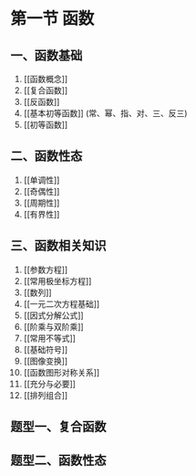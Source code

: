 # 第一节 函数

## 一、函数基础

1. [[函数概念]]
2. [[复合函数]]
3. [[反函数]]
4. [[基本初等函数]] (常、幂、指、对、三、反三)
5. [[初等函数]]

## 二、函数性态

1. [[单调性]]
2. [[奇偶性]]
3. [[周期性]]
4. [[有界性]]

## 三、函数相关知识

1. [[参数方程]]
2. [[常用极坐标方程]]
3. [[数列]]
4. [[一元二次方程基础]]
5. [[因式分解公式]]
6. [[阶乘与双阶乘]]
7. [[常用不等式]]
8. [[基础符号]]
9. [[图像变换]]
10. [[函数图形对称关系]]
11. [[充分与必要]]
12. [[排列组合]]

## 题型一、复合函数

## 题型二、函数性态
